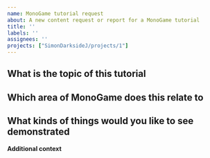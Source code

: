 ```yaml
---
name: MonoGame tutorial request
about: A new content request or report for a MonoGame tutorial
title: ''
labels: ''
assignees: ''
projects: ["SimonDarksideJ/projects/1"]
---
```


## What is the topic of this tutorial
<!--A clear and concise description of what you are looking for.-->

## Which area of MonoGame does this relate to
<!--Which area of MonoGame or Game Development does this relate to? (helps categorise the request)-->

## What kinds of things would you like to see demonstrated
<!--A good description of things you have trouble with or have questions about.-->

**Additional context**
<!--Add any other context or screenshots about the tutorialrequest here.-->
